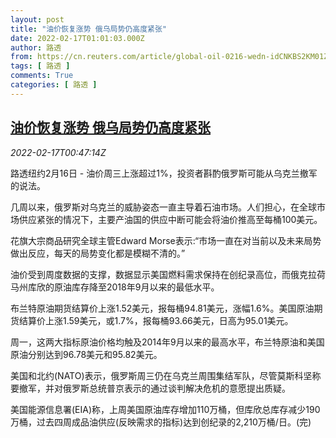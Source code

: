 ```yaml
---
layout: post
title: "油价恢复涨势 俄乌局势仍高度紧张"
date: 2022-02-17T01:01:03.000Z
author: 路透
from: https://cn.reuters.com/article/global-oil-0216-wedn-idCNKBS2KM01Z
tags: [ 路透 ]
comments: True
categories: [ 路透 ]
---
```

<!--1645059663000-->
[油价恢复涨势 俄乌局势仍高度紧张](https://cn.reuters.com/article/global-oil-0216-wedn-idCNKBS2KM01Z)
------

<div>
<div><i>2022-02-17T00:47:14Z</i></div><p>路透纽约2月16日 - 油价周三上涨超过1%，投资者斟酌俄罗斯可能从乌克兰撤军的说法。</p><p>几周以来，俄罗斯对乌克兰的威胁姿态一直主导着石油市场。人们担心，在全球市场供应紧张的情况下，主要产油国的供应中断可能会将油价推高至每桶100美元。</p><p>花旗大宗商品研究全球主管Edward Morse表示:“市场一直在对当前以及未来局势做出反应，每天的局势变化都是模糊不清的。”</p><p>油价受到周度数据的支撑，数据显示美国燃料需求保持在创纪录高位，而俄克拉荷马州库欣的原油库存降至2018年9月以来的最低水平。</p><p>布兰特原油期货结算价上涨1.52美元，报每桶94.81美元，涨幅1.6%。美国原油期货结算价上涨1.59美元，或1.7%，报每桶93.66美元，日高为95.01美元。</p><p>周一，这两大指标原油价格均触及2014年9月以来的最高水平，布兰特原油和美国原油分别达到96.78美元和95.82美元。</p><p>美国和北约(NATO)表示，俄罗斯周三仍在乌克兰周围集结军队，尽管莫斯科坚称要撤军，并对俄罗斯总统普京表示的通过谈判解决危机的意愿提出质疑。</p><p>美国能源信息署(EIA)称，上周美国原油库存增加110万桶，但库欣总库存减少190万桶，过去四周成品油供应(反映需求的指标)达到创纪录的2,210万桶/日。(完)</p>
</div>
